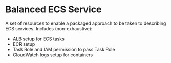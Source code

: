 # Balanced ECS Service

A set of resources to enable a packaged approach to be taken to describing ECS services. Includes (non-exhaustive):

* ALB setup for ECS tasks
* ECR setup
* Task Role and IAM permission to pass Task Role
* CloudWatch logs setup for containers
